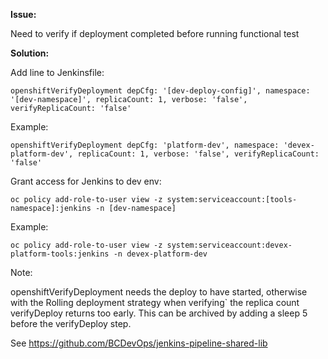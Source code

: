**Issue:**

Need to verify if deployment completed before running functional test


**Solution:**

Add line to Jenkinsfile:
```
openshiftVerifyDeployment depCfg: '[dev-deploy-config]', namespace: '[dev-namespace]', replicaCount: 1, verbose: 'false', verifyReplicaCount: 'false'
```
Example:
```
openshiftVerifyDeployment depCfg: 'platform-dev', namespace: 'devex-platform-dev', replicaCount: 1, verbose: 'false', verifyReplicaCount: 'false'
```

Grant access for Jenkins to dev env:
```
oc policy add-role-to-user view -z system:serviceaccount:[tools-namespace]:jenkins -n [dev-namespace]
```
Example:
```
oc policy add-role-to-user view -z system:serviceaccount:devex-platform-tools:jenkins -n devex-platform-dev 
```

Note:  

openshiftVerifyDeployment needs the deploy to have started, otherwise with the Rolling deployment strategy when verifying` the replica count verifyDeploy returns too early. This can be archived by adding a sleep 5 before the verifyDeploy step.

See
https://github.com/BCDevOps/jenkins-pipeline-shared-lib


